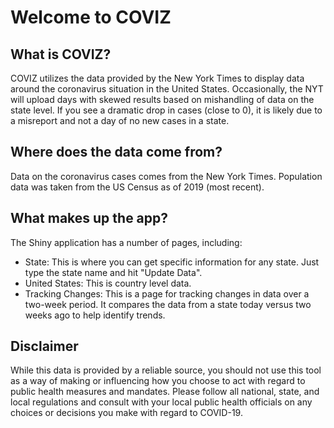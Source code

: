 # Welcome to COVIZ
## What is COVIZ?
COVIZ utilizes the data provided by the New York Times to display data around the coronavirus situation in the United States. Occasionally, the NYT will upload days with skewed results based on mishandling of data on the state level. If you see a dramatic drop in cases (close to 0), it is likely due to a misreport and not a day of no new cases in a state.
## Where does the data come from?
Data on the coronavirus cases comes from the New York Times. Population data was taken from the US Census as of 2019 (most recent).
## What makes up the app?
The Shiny application has a number of pages, including:
* State: This is where you can get specific information for any state. Just type the state name and hit "Update Data".
* United States: This is country level data.
* Tracking Changes: This is a page for tracking changes in data over a two-week period. It compares the data from a state today versus two weeks ago to help identify trends.
## Disclaimer
While this data is provided by a reliable source, you should not use this tool as a way of making or influencing how you choose to act with regard to public health measures and mandates. Please follow all national, state, and local regulations and consult with your local public health officials on any choices or decisions you make with regard to COVID-19.
